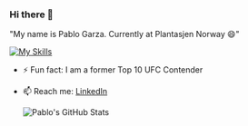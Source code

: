 ### Hi there 👋

"My name is Pablo Garza. Currently at Plantasjen Norway 😄"

[![My Skills](https://skillicons.dev/icons?i=ts,react,js,nextjs,html,css,tailwind,vscode)](https://skillicons.dev)

- ⚡ Fun fact: I am a former Top 10 UFC Contender 
- 📫 Reach me: [LinkedIn](https://www.linkedin.com/in/pablo-garza-4a897762/)

  ![Pablo's GitHub Stats](https://github-readme-stats.vercel.app/api?username=Pgarza-dev&show_icons=true&theme=tokyonight)


<!--
**Pgarza-dev/Pgarza-dev** is a ✨ _special_ ✨ repository because its `README.md` (this file) appears on your GitHub profile.

Here are some ideas to get you started:

- 🔭 I’m currently working on ...
- 🌱 I’m currently learning ...
- 👯 I’m looking to collaborate on ...
- 🤔 I’m looking for help with ...
- 💬 Ask me about ...
- 📫 How to reach me: ...
- 😄 Pronouns: ...
- ⚡ Fun fact: ...
-->
